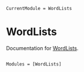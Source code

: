 ```@meta
CurrentModule = WordLists
```

# WordLists

Documentation for [WordLists](https://github.com/LilithHafner/WordLists.jl).

```@index
```

```@autodocs
Modules = [WordLists]
```
